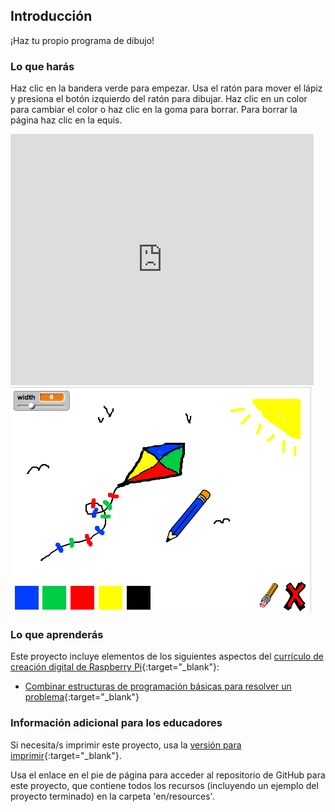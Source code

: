 ## Introducción

¡Haz tu propio programa de dibujo!

### Lo que harás

Haz clic en la bandera verde para empezar. Usa el ratón para mover el lápiz y presiona el botón izquierdo del ratón para dibujar. Haz clic en un color para cambiar el color o haz clic en la goma para borrar. Para borrar la página haz clic en la equis.

<div class="scratch-preview">
  <iframe allowtransparency="true" width="485" height="402" src="https://scratch.mit.edu/projects/embed/63473366/?autostart=false" frameborder="0"></iframe>
  <img src="images/paint-final.png">
</div>

### Lo que aprenderás

Este proyecto incluye elementos de los siguientes aspectos del [currículo de creación digital de Raspberry Pi](http://rpf.io/curriculum){:target="_blank"}:

+ [Combinar estructuras de programación básicas para resolver un problema](https://www.raspberrypi.org/curriculum/programming/builder){:target="_blank"}

### Información adicional para los educadores

Si necesita/s imprimir este proyecto, usa la [versión para imprimir](https://projects.raspberrypi.org/en/projects/paint-box/print){:target="_blank"}.

Usa el enlace en el pie de página para acceder al repositorio de GitHub para este proyecto, que contiene todos los recursos (incluyendo un ejemplo del proyecto terminado) en la carpeta 'en/resources'.